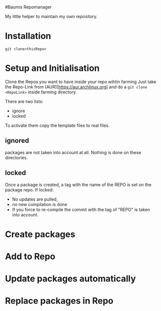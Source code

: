#Baumis Repomanager

My little helper to maintain my own repository. 


# Installation

`git clone<thisRepo>` 

# Setup and Initialisation

Clone the Repos you want to have inside your repo wihtin farming
Just take the Repo-Link from (AUR)[https://aur.archlinux.org] and do a `git clone <RepoLink>` inside farming directory. 

There are two lists:
* ignore 
* locked

To activate them copy the template files to real files. 

## ignored

packages are not taken into account at all. Nothing is done on these directories. 

## locked

Once a package is created, a tag with the name of the REPO is set on the package repo. 
If locked:
  * No updates are pulled, 
  * no new compilation is done 
  * If you force to re-compile the commit with the tag of "REPO" is taken into account.

# Create packages 

# Add to Repo 

# Update packages automatically

# Replace packages in Repo 

